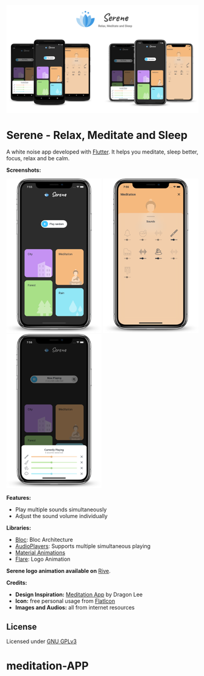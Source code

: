 ![serene](art/graphic.jpg)  
# Serene - Relax, Meditate and Sleep  
A white noise app developed with [Flutter](https://flutter.dev/). It helps you meditate, sleep better, focus, relax and be calm. 

**Screenshots:**
<p float="center">
  <img src="art/screen01.png" width="250" />
  <img src="art/screen02.png" width="250" /> 
  <img src="art/screen03.png" width="250" />
</p>

**Features:** 
* Play multiple sounds simultaneously
* Adjust the sound volume individually

**Libraries:**
* [Bloc](https://bloclibrary.dev/#/): Bloc Architecture
* [AudioPlayers](https://github.com/luanpotter/audioplayers): Supports multiple simultaneous playing
* [Material Animations](https://pub.dev/packages/animations)
* [Flare](https://github.com/2d-inc/Flare-Flutter): Logo Animation

**Serene logo animation available on** [Rive](https://rive.app/a/vipulasri/files/flare/serene-logo).

**Credits:**
* **Design Inspiration:** [Meditation App](https://dribbble.com/shots/10955074-Meditation-APP) by Dragon Lee
* **Icon:** free personal usage from [FlatIcon](https://www.flaticon.com/) 
* **Images and Audios:** all from internet resources

## License
Licensed under [GNU GPLv3](LICENSE)
# meditation-APP
